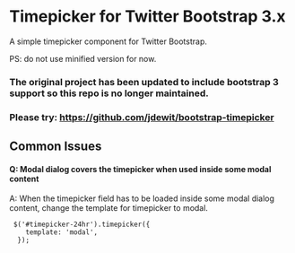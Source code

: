 Timepicker for Twitter Bootstrap 3.x
=======

A simple timepicker component for Twitter Bootstrap.

PS: do not use minified version for now.

### The original project has been updated to include bootstrap 3 support so this repo is no longer maintained. 
### Please try: https://github.com/jdewit/bootstrap-timepicker


## Common Issues

#### Q: Modal dialog covers the timepicker when used inside some modal content
A: When the timepicker field has to be loaded inside some modal dialog content, change the template for timepicker to modal. 
````
 $('#timepicker-24hr').timepicker({
    template: 'modal',
  });
  ````
  
